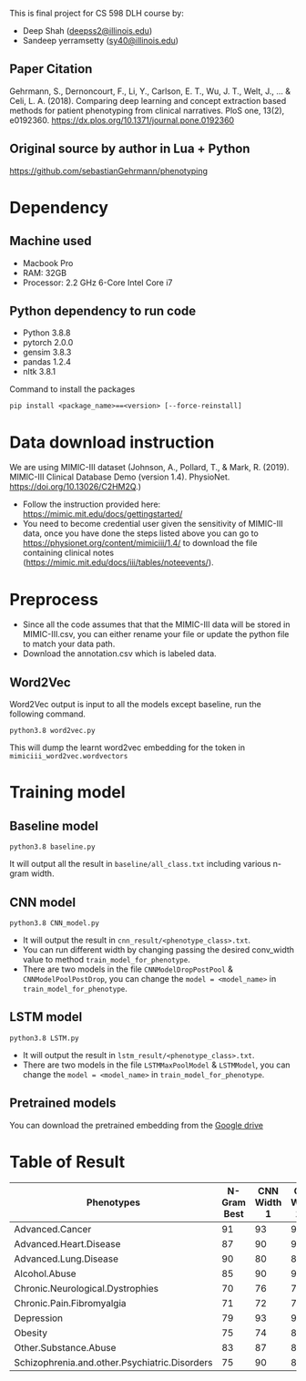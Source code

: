 This is final project for CS 598 DLH course by:
- Deep Shah (deepss2@illinois.edu)
- Sandeep yerramsetty (sy40@illinois.edu)

## Paper Citation
Gehrmann, S., Dernoncourt, F., Li, Y., Carlson, E. T., Wu, J. T., Welt, J., ... & Celi, L. A. (2018). Comparing deep learning and concept extraction based methods for patient phenotyping from clinical narratives. PloS one, 13(2), e0192360. https://dx.plos.org/10.1371/journal.pone.0192360

## Original source by author in Lua + Python
https://github.com/sebastianGehrmann/phenotyping

# Dependency
## Machine used
* Macbook Pro
* RAM: 32GB
* Processor: 2.2 GHz 6-Core Intel Core i7

## Python dependency to run code
* Python 3.8.8
* pytorch 2.0.0
* gensim 3.8.3
* pandas 1.2.4
* nltk 3.8.1

Command to install the packages
```
pip install <package_name>==<version> [--force-reinstall]
```

# Data download instruction
We are using MIMIC-III dataset (Johnson, A., Pollard, T., & Mark, R. (2019). MIMIC-III Clinical Database Demo (version 1.4). PhysioNet. https://doi.org/10.13026/C2HM2Q.)

* Follow the instruction provided here: https://mimic.mit.edu/docs/gettingstarted/
* You need to become credential user given the sensitivity of MIMIC-III data, once you have done the steps listed above you can go to https://physionet.org/content/mimiciii/1.4/ to download the file containing clinical notes (https://mimic.mit.edu/docs/iii/tables/noteevents/).

# Preprocess
* Since all the code assumes that that the MIMIC-III data will be stored in MIMIC-III.csv, you can either rename your file or update the python file to match your data path.
* Download the annotation.csv which is labeled data.
## Word2Vec
Word2Vec output is input to all the models except baseline, run the following command.
```
python3.8 word2vec.py
```
This will dump the learnt word2vec embedding for the token in `mimiciii_word2vec.wordvectors`

# Training model
## Baseline model
```
python3.8 baseline.py
```
It will output all the result in `baseline/all_class.txt` including various n-gram width.

## CNN model
```
python3.8 CNN_model.py
```
* It will output the result in `cnn_result/<phenotype_class>.txt`.
* You can run different width by changing passing the desired conv_width value to method `train_model_for_phenotype`.
* There are two models in the file `CNNModelDropPostPool` & `CNNModelPoolPostDrop`, you can change the `model = <model_name>` in `train_model_for_phenotype`.

## LSTM model
```
python3.8 LSTM.py
```
* It will output the result in `lstm_result/<phenotype_class>.txt`.
* There are two models in the file `LSTMMaxPoolModel` & `LSTMModel`, you can change the `model = <model_name>` in `train_model_for_phenotype`.

## Pretrained models
You can download the pretrained embedding from the [Google drive](https://drive.google.com/file/d/1ANATL85zoVVoOnTQ5VFvOpYY9-Z102Xg/view)

# Table of Result
Phenotypes | N-Gram Best | CNN Width 1 | CNN Width 1-2
------------ | ------------ | ------------ | ------------
Advanced.Cancer | 91 | 93 | 96
Advanced.Heart.Disease | 87 | 90 | 93
Advanced.Lung.Disease | 90 | 80 | 86
Alcohol.Abuse | 85 | 90 | 93
Chronic.Neurological.Dystrophies | 70 | 76 | 79
Chronic.Pain.Fibromyalgia | 71 | 72 | 76
Depression | 79 | 93 | 95
Obesity | 75 | 74 | 84
Other.Substance.Abuse | 83 | 87 | 88
Schizophrenia.and.other.Psychiatric.Disorders | 75 | 90 | 89
